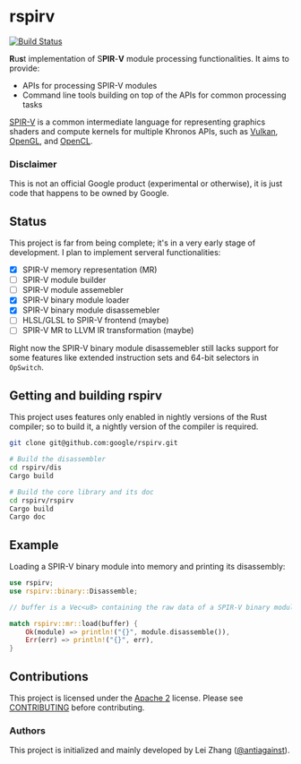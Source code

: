 rspirv
======

[![Build Status](https://travis-ci.org/google/rspirv.svg?branch=master)](https://travis-ci.org/google/rspirv)

**R**u**s**t implementation of S**PIR**-**V** module processing
functionalities. It aims to provide:

* APIs for processing SPIR-V modules
* Command line tools building on top of the APIs for common processing tasks

[SPIR-V][spirv] is a common intermediate language for representing graphics
shaders and compute kernels for multiple Khronos APIs, such as [Vulkan][vulkan],
[OpenGL][opengl], and [OpenCL][opencl].

### Disclaimer

This is not an official Google product (experimental or otherwise), it is just
code that happens to be owned by Google.

Status
------

This project is far from being complete; it's in a very early stage of
development. I plan to implement serveral functionalities:

- [x] SPIR-V memory representation (MR)
- [ ] SPIR-V module builder
- [ ] SPIR-V module assemebler
- [x] SPIR-V binary module loader
- [x] SPIR-V binary module disassemebler
- [ ] HLSL/GLSL to SPIR-V frontend (maybe)
- [ ] SPIR-V MR to LLVM IR transformation (maybe)

Right now the SPIR-V binary module disassemebler still lacks support for some
features like extended instruction sets and 64-bit selectors in `OpSwitch`.

Getting and building rspirv
---------------------------

This project uses features only enabled in nightly versions of the Rust
compiler; so to build it, a nightly version of the compiler is required.

```sh
git clone git@github.com:google/rspirv.git

# Build the disassembler
cd rspirv/dis
Cargo build

# Build the core library and its doc
cd rspirv/rspirv
Cargo build
Cargo doc
```

Example
-------

Loading a SPIR-V binary module into memory and printing its disassembly:

```rust
use rspirv;
use rspirv::binary::Disassemble;

// buffer is a Vec<u8> containing the raw data of a SPIR-V binary module.

match rspirv::mr::load(buffer) {
    Ok(module) => println!("{}", module.disassemble()),
    Err(err) => println!("{}", err),
}
```

Contributions
-------------

This project is licensed under the [Apache 2](LICENSE) license. Please see
[CONTRIBUTING](CONTRIBUTING.md) before contributing.

### Authors

This project is initialized and mainly developed by Lei Zhang
([@antiagainst][antiagainst]).

[spirv]: https://www.khronos.org/registry/spir-v/
[vulkan]: https://www.khronos.org/vulkan/
[opengl]: https://www.opengl.org/
[opencl]: https://www.khronos.org/opencl/
[antiagainst]: https://github.com/antiagainst
